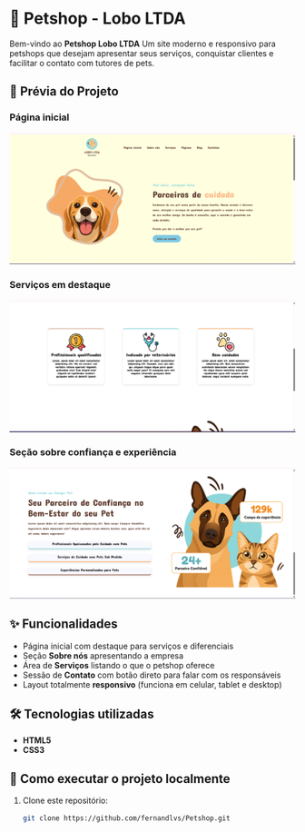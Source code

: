 # 🐾 Petshop - Lobo LTDA

Bem-vindo ao **Petshop Lobo LTDA**
Um site moderno e responsivo para petshops que desejam apresentar seus serviços, conquistar clientes e facilitar o contato com tutores de pets.  


## 📸 Prévia do Projeto

### Página inicial
![Home](./img/screenshot1.png)

### Serviços em destaque
![Serviços](./img/screenshot2.png)

### Seção sobre confiança e experiência
![Sobre nós](./img/screenshot3.png)


## ✨ Funcionalidades
- Página inicial com destaque para serviços e diferenciais  
- Seção **Sobre nós** apresentando a empresa  
- Área de **Serviços** listando o que o petshop oferece  
- Sessão de **Contato** com botão direto para falar com os responsáveis  
- Layout totalmente **responsivo** (funciona em celular, tablet e desktop)  


## 🛠️ Tecnologias utilizadas
- **HTML5**  
- **CSS3**  


## 🚀 Como executar o projeto localmente
1. Clone este repositório:
   ```bash
   git clone https://github.com/fernandlvs/Petshop.git

